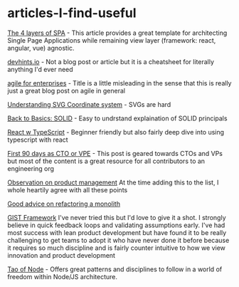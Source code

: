 # articles-I-find-useful

[The 4 layers of SPA](https://hackernoon.com/architecting-single-page-applications-b842ea633c2e) - This article provides a great template for architecting Single Page Applications while remaining view layer (framework: react, angular, vue) agnostic.


[devhints.io](https://devhints.io/) - Not a blog post or article but it is a cheatsheet for literally anything I'd ever need

[agile for enterprises](https://foxbox.co/blog/agile-product-development/) - Title is a little misleading in the sense that this is really just a great blog post on agile in general

[Understanding SVG Coordinate system](https://www.sarasoueidan.com/blog/svg-coordinate-systems/) - SVGs are hard

[Back to Basics: SOLID](https://thoughtbot.com/blog/back-to-basics-solid) - Easy to undrstand explaination of SOLID principals

[React w TypeScript](https://www.sitepoint.com/react-with-typescript-best-practices) - Beginner friendly but also fairly deep dive into using typescript with react

[First 90 days as CTO or VPE](https://lethain.com/first-ninety-days-cto-vpe/) - This post is geared towards CTOs and VPs but most of the content is a great resource for all contributors to an engineering org

[Observation on product management](https://medium.com/hackernoon/observations-on-product-management-3abc7e00148e) At the time adding this to the list, I whole heartily agree with all these points

[Good advice on refactoring a monolith](https://shopify.engineering/shopify-monolith) 

[GIST Framework](https://itamargilad.com/gist-framework/) I've never tried this but I'd love to give it a shot. I strongly believe in quick feedback loops and validating assumptions early. I've had most success with lean product development but have found it to be really challenging to get teams to adopt it who have never done it before because it requires so much discipline and is fairly counter intuitive to how we view innovation and product development

[Tao of Node](https://alexkondov.com/tao-of-node/) - Offers great patterns and disciplines to follow in a world of freedom within Node/JS architecture.

